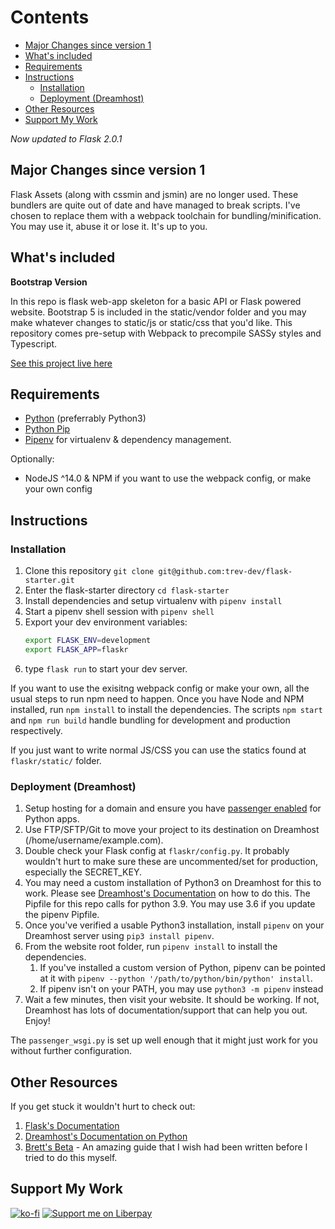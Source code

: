 # Contents
<!-- MarkdownTOC autolink="true" autoanchor="true" -->

- [Major Changes since version 1](#major-changes-since-version-1)
- [What's included](#whats-included)
- [Requirements](#requirements)
- [Instructions](#instructions)
    - [Installation](#installation)
    - [Deployment \(Dreamhost\)](#deployment-dreamhost)
- [Other Resources](#other-resources)
- [Support My Work](#support-my-work)

<!-- /MarkdownTOC -->

*Now updated to Flask 2.0.1*

<a id="major-changes-since-version-1"></a>
## Major Changes since version 1

Flask Assets (along with cssmin and jsmin) are no longer used. These bundlers are quite out of date and have managed to break scripts. I've chosen to replace them with a webpack toolchain for bundling/minification. You may use it, abuse it or lose it. It's up to you.

<a id="whats-included"></a>
## What's included

**Bootstrap Version**

In this repo is flask web-app skeleton for a basic API or Flask powered website. Bootstrap 5 is included in the static/vendor folder and you may make whatever changes to static/js or static/css that you'd like. This repository comes pre-setup with Webpack to precompile SASSy styles and Typescript.

[See this project live here](<http://flask-skeleton.trevdev.ca/>)

<a id="requirements"></a>
## Requirements

-   [Python](https://www.python.org/downloads/) (preferrably Python3)
-   [Python Pip](https://pip.pypa.io/en/stable/installing/)
-   [Pipenv](https://pipenv.readthedocs.io/en/latest/) for virtualenv & dependency management.

Optionally:
- NodeJS ^14.0 & NPM if you want to use the webpack config, or make your own config

<a id="instructions"></a>
## Instructions

<a id="installation"></a>
### Installation

1.  Clone this repository `git clone git@github.com:trev-dev/flask-starter.git`
2.  Enter the flask-starter directory `cd flask-starter`
3.  Install dependencies and setup virtualenv with `pipenv install`
4.  Start a pipenv shell session with `pipenv shell`
5.  Export your dev environment variables:
    ```bash
    export FLASK_ENV=development
    export FLASK_APP=flaskr
    ```
6.  type `flask run` to start your dev server.  

If you want to use the exisitng webpack config or make your own, all the usual steps to run npm need to happen. Once you have Node and NPM installed, run `npm install` to install the dependencies. The scripts `npm start` and `npm run build` handle bundling for development and production respectively.

If you just want to write normal JS/CSS you can use the statics found at `flaskr/static/` folder.

<a id="deployment-dreamhost"></a>
### Deployment (Dreamhost)

1.  Setup hosting for a domain and ensure you have [passenger enabled](https://help.dreamhost.com/hc/en-us/articles/216385637-How-do-I-enable-Passenger-on-my-domain) for Python apps.
2.  Use FTP/SFTP/Git to move your project to its destination on Dreamhost (/home/username/example.com).
3.  Double check your Flask config at `flaskr/config.py`. It probably wouldn't hurt to make sure these are uncommented/set for production, especially the SECRET_KEY.
4.  You may need a custom installation of Python3 on Dreamhost for this to work. Please see [Dreamhost's Documentation](https://help.dreamhost.com/hc/en-us/articles/115000702772-Installing-a-custom-version-of-Python-3) on how to do this. The Pipfile for this repo calls for python 3.9. You may use 3.6 if you update the pipenv Pipfile.
5. Once you've verified a usable Python3 installation, install `pipenv` on your Dreamhost server using `pip3 install pipenv`.
6. From the website root folder, run `pipenv install` to install the dependencies.
    1. If you've installed a custom version of Python, pipenv can be pointed at it with `pipenv --python '/path/to/python/bin/python' install`.
    2. If pipenv isn't on your PATH, you may use `python3 -m pipenv` instead
7. Wait a few minutes, then visit your website. It should be working. If not, Dreamhost has lots of documentation/support that can help you out. Enjoy!

The `passenger_wsgi.py` is set up well enough that it might just work for you without further configuration.

<a id="other-resources"></a>
## Other Resources

If you get stuck it wouldn't hurt to check out:

1. [Flask's Documentation](https://flask.palletsprojects.com/en/2.0.x/)
2. [Dreamhost's Documentation on Python](https://help.dreamhost.com/hc/en-us/articles/216137717)
3. [Brett's Beta](http://www.brettsbeta.com/blog/2020/07/flask-on-dreamhost-shared-website-hosting/) - An amazing guide that I wish had been written before I tried to do this myself.

<a id="support-my-work"></a>
## Support My Work

[![ko-fi](https://ko-fi.com/img/githubbutton_sm.svg)](https://ko-fi.com/Y8Y34UWHH) [![Support me on Liberpay](https://liberapay.com/assets/widgets/donate.svg)](https://liberapay.com/trev.dev/donate)